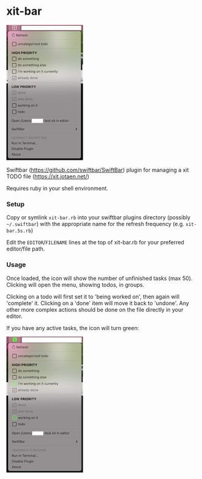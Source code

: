 # xit-bar

![preview](_preview.png)

Swiftbar (https://github.com/swiftbar/SwiftBar) plugin for managing a xit TODO file (https://xit.jotaen.net/)

Requires ruby in your shell environment.

### Setup

Copy or symlink `xit-bar.rb` into your swiftbar plugins directory (possibly `~/.swiftbar`) with the appropriate name for the refresh frequency (e.g. `xit-bar.5s.rb`)

Edit the `EDITOR`/`FILENAME` lines at the top of xit-bar.rb for your preferred editor/file path.

### Usage

Once loaded, the icon will show the number of unfinished tasks (max 50). Clicking will open the menu, showing todos, in groups.

Clicking on a todo will first set it to 'being worked on', then again will 'complete' it. Clicking on a 'done' item will move it back to 'undone'. Any other more complex actions should be done on the file directly in your editor.

If you have any active tasks, the icon will turn green:

![preview](_preview-active.png)
